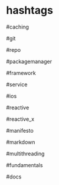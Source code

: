 # hashtags

#caching

#git

#repo

#packagemanager

#framework

#service

#ios

#reactive

#reactive_x

#manifesto

#markdown

#multithreading

#fundamentals

#docs
